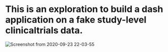 # This is an exploration to build a dash application on a fake study-level clinicaltrials data.

![Screenshot from 2020-09-23 22-03-55](https://user-images.githubusercontent.com/31999268/94092420-bb030a00-fde8-11ea-9b96-3a244cd3169e.png)
